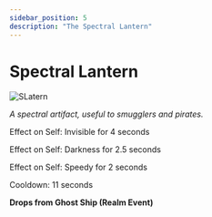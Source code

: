 ```yaml
---
sidebar_position: 5
description: "The Spectral Lantern"
---
```


# Spectral Lantern

![SLatern](https://cdn.discordapp.com/attachments/953134990428868629/1029325884219478046/Spectrallantern.png)

<i>A spectral artifact, useful to smugglers and pirates.</i>

Effect on Self: Invisible for 4 seconds

Effect on Self: Darkness for 2.5 seconds

Effect on Self: Speedy for 2 seconds

Cooldown: 11 seconds

**Drops from Ghost Ship (Realm Event)**
